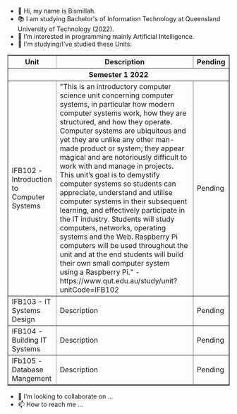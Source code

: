 - 👋 Hi, my name is Bismillah.
- 📚 I am studying Bachelor's of Information Technology at Queensland University of Technology (2022).
- 👀 I’m interested in programming mainly Artificial Intelligence.
- 🌱 I'm studying/I've studied these Units:

<table border="1">
  <tr>
    <th> Unit </th>
    <th> Description </th>
    <th> Pending </th>
  </tr>
  <tr>
    <th colspan="3"> Semester 1 2022 </th> 
  <tr>
    <td> IFB102 - Introduction to Computer Systems </td>
    <td> 
      "This is an introductory computer science unit concerning computer systems, in particular how modern computer systems work, how they are structured,
      and how they operate. Computer systems are ubiquitous and yet they are unlike any other man-made product or system; they appear magical and are
      notoriously difficult to work with and manage in projects. This unit’s goal is to demystify computer systems so students can appreciate, understand
      and utilise computer systems in their subsequent learning, and effectively participate in the IT industry. Students will study computers, networks,
      operating systems and the Web. Raspberry Pi computers will be used throughout the unit and at the end students will build their own small computer
      system using a Raspberry Pi." - https://www.qut.edu.au/study/unit?unitCode=IFB102
    </td>
    <td> Pending </td>
  </tr>
  <tr>
    <td> IFB103 - IT Systems Design </td>
    <td> Description </td>
    <td> Pending </td>
  </tr>
  <tr>
    <td> IFB104 - Building IT Systems </td>
    <td> Description </td>
    <td> Pending </td>
  </tr>
  <tr>
    <td> IFb105 - Database Mangement </td>
    <td> Description </td>
    <td> Pending </td>
  </tr>

</table>
  
- 💞️ I’m looking to collaborate on ...
- 📫 How to reach me ...
